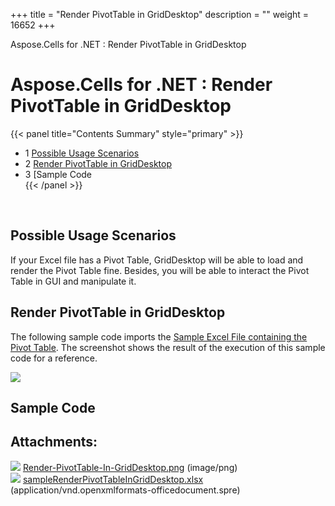 +++
title = "Render PivotTable in GridDesktop" 
description = "" 
weight = 16652 
+++

Aspose.Cells for .NET : Render PivotTable in GridDesktop  

# Aspose.Cells for .NET : Render PivotTable in GridDesktop


{{< panel title="Contents Summary" style="primary" >}}
*   1 [Possible Usage Scenarios](#RenderPivotTableinGridDesktop-PossibleUsageScenarios)
*   2 [Render PivotTable in GridDesktop](#RenderPivotTableinGridDesktop-RenderPivotTableinGridDesktop)
*   3 [Sample Code  
{{< /panel >}}

 

## Possible Usage Scenarios

If your Excel file has a Pivot Table, GridDesktop will be able to load and render the Pivot Table fine. Besides, you will be able to interact the Pivot Table in GUI and manipulate it.  

## Render PivotTable in GridDesktop

The following sample code imports the [Sample Excel File containing the Pivot Table](https://docs2.aspose.com/cells/net/attachments/48136520/48496686.xlsx). The screenshot shows the result of the execution of this sample code for a reference.

![](https://docs2.aspose.com/cells/net/attachments/48136520/48496685.png)  

## Sample Code  

  

## Attachments:

![](https://docs2.aspose.com/cells/net/images/icons/bullet_blue.gif) [Render-PivotTable-In-GridDesktop.png](https://docs2.aspose.com/cells/net/attachments/48136520/48496685.png) (image/png)  
![](https://docs2.aspose.com/cells/net/images/icons/bullet_blue.gif) [sampleRenderPivotTableInGridDesktop.xlsx](https://docs2.aspose.com/cells/net/attachments/48136520/48496686.xlsx) (application/vnd.openxmlformats-officedocument.spre)  

